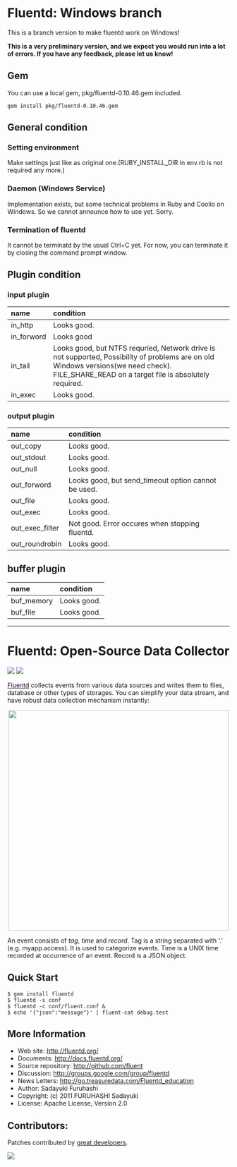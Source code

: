 Fluentd: Windows branch
=======================

This is a branch version to make fluentd work on Windows!

**This is a very preliminary version, and we expect you would run into a lot of errors.
If you have any feedback, please let us know!**

## Gem

You can use a local gem, pkg/fluentd-0.10.46.gem included.

    gem install pkg/fluentd-0.10.46.gem

## General condition

### Setting environment
Make settings just like as original one.(RUBY_INSTALL_DIR in env.rb is not required any more.)

### Daemon (Windows Service)
Implementation exists, but some technical problems in Ruby and Coolio on Windows. So we cannot announce how to use yet. Sorry.

### Termination of  fluentd
It cannot be terminatd by the usual Ctrl+C yet. For now, you can terminate it by closing the command prompt window.

## Plugin condition

### input plugin

| name | condition |
|:-----    |:----------|
|in_http   |Looks good.|
|in_forword|Looks good|
|in_tail   |Looks good, but NTFS requried, Network drive is not supported, Possibility of problems are on old Windows versions(we need check). FILE_SHARE_READ on a target file is absolutely required.|
|in_exec   | Looks good.|


### output plugin
| name | condition |
|:-----|:----------|
|out_copy|Looks good.|
|out_stdout|Looks good.|
|out_null|Looks good.|
|out_forword|Looks good, but send_timeout option cannot be used.|
|out_file|Looks good.|
|out_exec|Looks good.|
|out_exec_filter|Not good. Error occures when stopping fluentd.|
|out_roundrobin|Looks good.|

## buffer plugin 
| name | condition |
|:-----|:----------|
| buf_memory | Looks good.|
|buf_file|Looks good.|

-----------------------------------------------------


Fluentd: Open-Source Data Collector
===================================

[<img src="https://travis-ci.org/fluent/fluentd.png" />](https://travis-ci.org/fluent/fluentd) [<img src="https://codeclimate.com/github/fluent/fluentd.png " />](https://codeclimate.com/github/fluent/fluentd)


[Fluentd](http://fluentd.org/) collects events from various data sources and writes them to files, database or other types of storages. You can simplify your data stream, and have robust data collection mechanism instantly:

<p align="center">
<img src="http://docs.fluentd.org/images/fluentd-architecture.png" width="500px"/>
</p>

An event consists of *tag*, *time* and *record*. Tag is a string separated with '.' (e.g. myapp.access). It is used to categorize events. Time is a UNIX time recorded at occurrence of an event. Record is a JSON object.


## Quick Start

    $ gem install fluentd
    $ fluentd -s conf
    $ fluentd -c conf/fluent.conf &
    $ echo '{"json":"message"}' | fluent-cat debug.test

## More Information

- Web site:  http://fluentd.org/
- Documents: http://docs.fluentd.org/
- Source repository: http://github.com/fluent
- Discussion: http://groups.google.com/group/fluentd
- News Letters: http://go.treasuredata.com/Fluentd_education
- Author: Sadayuki Furuhashi
- Copyright: (c) 2011 FURUHASHI Sadayuki
- License: Apache License, Version 2.0

## Contributors:

Patches contributed by [great developers](https://github.com/fluent/fluentd/contributors).

[<img src="https://ga-beacon.appspot.com/UA-24890265-6/fluent/fluentd" />](https://github.com/fluent/fluentd)

